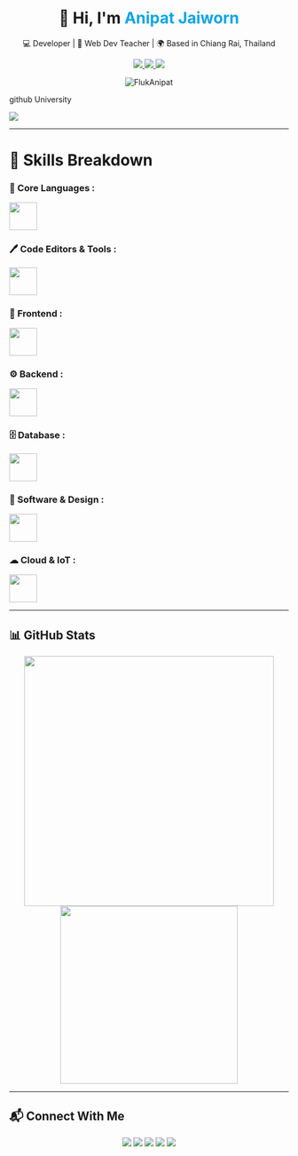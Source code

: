 <!-- GitHub Profile README.md -->

<h1 align="center">
  👋 Hi, I'm <span style="color:#0ea5e9;">Anipat Jaiworn</span>
</h1>

<p align="center">
  💻 Developer | 📘 Web Dev Teacher | 🌍 Based in Chiang Rai, Thailand
</p>

<p align="center">
  <a href="mailto:Anipat5556666@gmail.com">
    <img src="https://img.shields.io/badge/Email-D14836?style=for-the-badge&logo=gmail&logoColor=white"/>
  </a>
  <a href="https://github.com/FlukAnipat">
    <img src="https://img.shields.io/badge/GitHub-181717?style=for-the-badge&logo=github&logoColor=white"/>
  </a>
  <a href="https://www.instagram.com/fluk__anipat____">
    <img src="https://img.shields.io/badge/Instagram-E4405F?style=for-the-badge&logo=instagram&logoColor=white"/>
  </a>
</p>
<p align="center">
  <img src="https://komarev.com/ghpvc/?username=FlukAnipat&label=Profile%20views&color=0ea5e9&style=flat" alt="FlukAnipat" />
  <p>github University</p>
  <a href="https://github.com/FlukAnipat">
      <img src="https://img.shields.io/badge/GitHub-181717?style=for-the-badge&logo=github&logoColor=white"/>
    </a>
</p>


---
# 🧠 Skills Breakdown

<div align="left">

### 🧩 Core Languages :
<img src="https://skillicons.dev/icons?i=c,cpp,cs,java,python,js,ts,php" height="50" />

### 🖊 Code Editors & Tools :
<img src="https://skillicons.dev/icons?i=vscode,git,figma" height="50" />

### 🎨 Frontend :
<img src="https://skillicons.dev/icons?i=html,css,bootstrap,react,nextjs" height="50" />

### ⚙ Backend :
<img src="https://skillicons.dev/icons?i=nodejs,spring,dotnet" height="50" />

### 🗄️ Database : 
<img src="https://skillicons.dev/icons?i=mysql" height="50" />

### 🧰 Software & Design : 
<img src="https://skillicons.dev/icons?i=ps,ai,pr,blender" height="50" />

### ☁ Cloud & IoT :
<img src="https://skillicons.dev/icons?i=gcp,arduino" height="50" />

</div>

---

## 📊 GitHub Stats

<p align="center">
  <img src="https://github-readme-stats.vercel.app/api?username=FlukAnipat&show_icons=true&theme=radical&border_radius=10" width="450"/>
  <img src="https://github-readme-stats.vercel.app/api/top-langs/?username=FlukAnipat&layout=compact&theme=tokyonight&border_radius=10" width="320"/>
</p>

---

## 📬 Connect With Me

<p align="center">
  <a href="https://facebook.com/Fluk.Anipat5556666"><img src="https://img.shields.io/badge/Facebook-1877F2?style=for-the-badge&logo=facebook&logoColor=white"/></a>
  <a href="https://www.instagram.com/fluk__anipat__"><img src="https://img.shields.io/badge/Instagram-E4405F?style=for-the-badge&logo=instagram&logoColor=white"/></a>
  <a href="https://discord.com/users/fluk_donovan"><img src="https://img.shields.io/badge/Discord-5865F2?style=for-the-badge&logo=discord&logoColor=white"/></a>
  <a href="https://gitlab.com/FlukAnipat"><img src="https://img.shields.io/badge/GitLab-FCA121?style=for-the-badge&logo=gitlab&logoColor=white"/></a>
  <a href="https://github.com/651998013">
    <img src="https://img.shields.io/badge/GitHub-181717?style=for-the-badge&logo=github&logoColor=white"/>
  </a>
</p>
